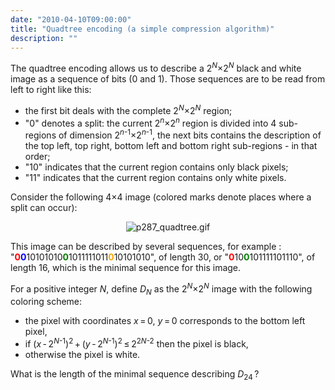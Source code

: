 ```yaml
---
date: "2010-04-10T09:00:00"
title: "Quadtree encoding (a simple compression algorithm)"
description: ""
---
```


<p>The quadtree encoding allows us to describe a 2<sup><var>N</var></sup>×2<sup><var>N</var></sup>  black and white image as a sequence of bits (0 and 1). Those sequences are to be read from left to right like this:
</p><ul><li>the first bit deals with the complete 2<sup><var>N</var></sup>×2<sup><var>N</var></sup> region;</li>
<li>"0" denotes a split:
the current 2<sup><var>n</var></sup>×2<sup><var>n</var></sup> region is divided into 4 sub-regions of dimension 2<sup><var>n</var>-1</sup>×2<sup><var>n</var>-1</sup>,
the next bits contains the description of the top left, top right, bottom left and bottom right sub-regions - in that order;</li>
<li>"10" indicates that the current region contains only black pixels;</li>
<li>"11" indicates that the current region contains only white pixels.</li></ul><p>Consider the following 4×4 image (colored marks denote places where a split can occur):</p>
<div align="center"><img alt="p287_quadtree.gif" class="dark_img" src="/images/p287_quadtree.gif"/></div>
<p>This image can be described by several sequences, for example :
"<span style="color:#FF0000;"><b>0</b></span><span style="color:#0000FF;"><b>0</b></span>10101010<span style="color:#008000;"><b>0</b></span>1011111011<span style="color:#FFA500;"><b>0</b></span>10101010", of length 30, or
"<span style="color:#FF0000;"><b>0</b></span>10<span style="color:#008000;"><b>0</b></span>101111101110", of length 16, which is the minimal sequence for this image.</p>
<p>For a positive integer <var>N</var>, define <var>D<sub>N</sub></var> as the 2<sup><var>N</var></sup>×2<sup><var>N</var></sup> image with the following coloring scheme:
</p><ul><li>the pixel with coordinates <var>x</var> = 0, <var>y</var> = 0 corresponds to the bottom left pixel,</li>
<li>if (<var>x</var> - 2<sup><var>N</var>-1</sup>)<sup>2</sup> + (<var>y</var> - 2<sup><var>N</var>-1</sup>)<sup>2</sup> ≤ 2<sup>2<var>N</var>-2</sup> then the pixel is black,</li>
<li>otherwise the pixel is white.</li></ul><p>What is the length of the minimal sequence describing <var>D</var><sub>24</sub> ?</p>

